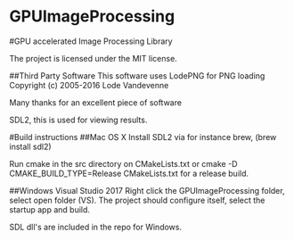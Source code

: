 # GPUImageProcessing
#GPU accelerated Image Processing Library

The project is licensed under the MIT license.


##Third Party Software
This software uses LodePNG for PNG loading
Copyright (c) 2005-2016 Lode Vandevenne

Many thanks for an excellent piece of software

SDL2, this is used for viewing results.

#Build instructions
##Mac OS X
Install SDL2 via for instance brew, (brew install sdl2)

Run cmake in the src directory on CMakeLists.txt or cmake -D CMAKE_BUILD_TYPE=Release CMakeLists.txt for a release build.

##Windows Visual Studio 2017
Right click the GPUImageProcessing folder, select open folder (VS).
The project should configure itself, select the startup app and build.

SDL dll's are included in the repo for Windows.
